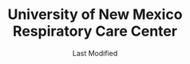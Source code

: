 ---
layout: location-page
date: Last Modified
description: "Local COVID-19 testing is available at University of New Mexico Respiratory Care Center in Albuquerque, New Mexico, USA."
permalink: "locations/new-mexico/albuquerque/university-of-new-mexico-respiratory-care-center/"
tags:
  - locations
  - new-mexico
title: University of New Mexico Respiratory Care Center
uniqueName: university-of-new-mexico-respiratory-care-center
state: New Mexico
stateAbbr: NM
hood: "Albuquerque"
address: "2211 Lomas Blvd. NE"
city: "Albuquerque"
zip: "87106"
zipsNearby: "87101 87102 87103 87104 87105 87106 87107 87108 87109 87110 87111 87112 87113 87114 87115 87116 87117 87119 87120 87121 87122 87123 87124 87125 87131 87144 87151 87153 87154 87158 87174 87176 87181 87184 87185 87187 87190 87191 87192 87193 87194 87195 87196 87197 87198 87199 87002 87001 87004 87006 87007 87008 87010 87048 87014 87015 87016 87063 87535 87022 87023 87024 87025 87026 87028 87544 87545 87031 87032 87035 87056 87070 87036 87038 87040 87041 87072 87083 87042 87068 87043 87562 87831 87047 87034 87049 87501 87502 87503 87504 87505 87506 87507 87508 87509 87540 87592 87594 87052 87044 87053 87574 87059 87060 87061 87062 87165" 
mapUrl: "http://maps.apple.com/?q=University+of+New+Mexico+Respiratory+Care+Center&address=2211+Lomas+Blvd+NE,Albuquerque,New+Mexico,87106"
locationType: Walk-in
phone: "505-272-2411"
website: "https://hsc.unm.edu/covid-19/index.html"
onlineBooking: undefined
closed: undefined
closedUpdate: April 18th, 2020
notes: "Requires phone screen."
days: Contact for hours of operation.
ctaMessage: Learn more
ctaUrl: "https://hsc.unm.edu/covid-19/index.html"
---